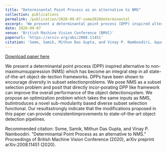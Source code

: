 ```yaml
---
title: "Determinantal Point Process as an alternative to NMS"
collection: publications
permalink: /publication/2020-09-07-some2020determinantal
excerpt: 'We present a determinantal point process (DPP) inspired alternative to non-maximumsuppression (NMS) which has become an integral step in all state-of-the-art object de-tection frameworks.  DPPs have been shown to encourage diversity in subset selectionproblems. We pose NMS as a subset selection problem and posit that directly incor-porating DPP like framework can improve the overall performance of the object detectionsystem.  We propose an optimization problem which takes the same inputs as NMS, butintroduces a novel sub-modularity based diverse subset selection functional. Our resultsstrongly indicate that the modifications proposed in this paper can provide consistentimprovements to state-of-the-art object detection pipelines.'
date: 2020-09-07
venue: 'British Machine Vision Conference (BMVC)'
paperurl: 'https://arxiv.org/abs/2008.11451'
citation: 'Some, Samik, Mithun Das Gupta, and Vinay P. Namboodiri. &quot;Determinantal Point Process as an alternative to NMS.&quot; Proceedings of British Machine Vision Conference (2020), arXiv preprint arXiv:2008.11451 (2020).'
---
```


<a href='https://arxiv.org/abs/2008.11451'>Download paper here</a>

We present a determinantal point process (DPP) inspired alternative to non-maximumsuppression (NMS) which has become an integral step in all state-of-the-art object de-tection frameworks.  DPPs have been shown to encourage diversity in subset selectionproblems. We pose NMS as a subset selection problem and posit that directly incor-porating DPP like framework can improve the overall performance of the object detectionsystem.  We propose an optimization problem which takes the same inputs as NMS, butintroduces a novel sub-modularity based diverse subset selection functional. Our resultsstrongly indicate that the modifications proposed in this paper can provide consistentimprovements to state-of-the-art object detection pipelines.

Recommended citation: Some, Samik, Mithun Das Gupta, and Vinay P. Namboodiri. "Determinantal Point Process as an alternative to NMS." Proceedings of British Machine Vision Conference (2020), arXiv preprint arXiv:2008.11451 (2020).